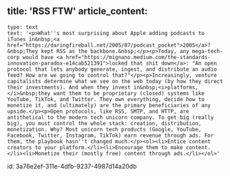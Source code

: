 title: 'RSS FTW'
article_content:
  -
    type: text
    text: '<p>What''s most surprising about Apple adding podcasts to iTunes in&nbsp;<a href="https://daringfireball.net/2005/07/podcast_pocket">2005</a>?&nbsp;They kept RSS as the backbone.&nbsp;</p><p>Today, any mega-tech-corp would have <a href="https://mignano.medium.com/the-standards-innovation-paradox-e14cab521391">locked that shit down</a>: "An open protocol that lets anybody generate, ingest, and distribute an audio feed? How are we going to control that?"</p><p>Increasingly, venture capitalists determine what we see on the web today (by how they direct their investments). And when they invest in&nbsp;<i>platforms,</i>&nbsp;they want them to be proprietary (closed) systems like YouTube, TikTok, and Twitter. They own everything, decide how to monetize it, and (ultimately) are the primary beneficiaries of any upside.</p><p>Open protocols, like RSS, SMTP, and HTTP, are antithetical to the modern tech unicorn company. To get big (really big), you must control the whole stack: creation, distribution, monetization. Why? Most unicorn tech products (Google, YouTube, Facebook, Twitter, Instagram, TikTok) earn revenue through ads. For them, the playbook hasn''t changed much:</p><ol><li>Entice content creators to your platform.</li><li>Encourage them to make content.</li><li>Monetize their (mostly free) content through ads.</li></ol>'
id: 3a76e2ef-311e-4dfb-9237-4987d14a20db
